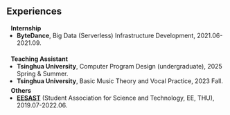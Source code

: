 ## Experiences

<h4 style="margin:0 10px 0;">Internship</h4>

<ul style="margin:0 0 20px;">
  <li><autocolor><strong>ByteDance</strong>, Big Data (Serverless) Infrastructure Development, 2021.06-2021.09.</autocolor></li>
</ul>

<h4 style="margin:0 10px 0;">Teaching Assistant</h4>

<ul style="margin:0 0 5px;">
  <li><autocolor><strong>Tsinghua University</strong>, Computer Program Design (undergraduate), 2025 Spring & Summer.</autocolor></li>
  <li><autocolor><strong>Tsinghua University</strong>, Basic Music Theory and Vocal Practice, 2023 Fall.</autocolor></li>
</ul>

<h4 style="margin:0 10px 0;">Others</h4>

<ul style="margin:0 0 5px;">
  <li><autocolor><a href="https://eesast.com"><strong>EESAST</strong></a> (Student Association for Science and Technology, EE, THU), 2019.07-2022.06.</autocolor></li>
</ul>